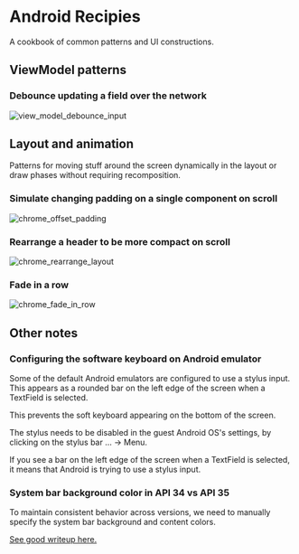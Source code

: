 # Android Recipies

A cookbook of common patterns and UI constructions.

## ViewModel patterns

### Debounce updating a field over the network

![view_model_debounce_input](https://github.com/user-attachments/assets/a0c37238-1219-4251-80ca-9ac03907ca21)

## Layout and animation

Patterns for moving stuff around the screen dynamically in the layout or draw phases without requiring recomposition.

### Simulate changing padding on a single component on scroll

![chrome_offset_padding](https://github.com/user-attachments/assets/59ec2021-e259-4a43-8e81-36b7bfd5ab14)

### Rearrange a header to be more compact on scroll

![chrome_rearrange_layout](https://github.com/user-attachments/assets/b391f6cd-a544-4da8-b827-db6fd625230b)

### Fade in a row

![chrome_fade_in_row](https://github.com/user-attachments/assets/d64a458b-04b5-45a0-afd1-f7cd901a53db)

## Other notes

### Configuring the software keyboard on Android emulator

Some of the default Android emulators are configured to use a stylus input. This appears as a rounded bar on the left edge of the screen when a TextField is selected.

This prevents the soft keyboard appearing on the bottom of the screen.

The stylus needs to be disabled in the guest Android OS's settings, by clicking on the stylus bar ... -> Menu.

If you see a bar on the left edge of the screen when a TextField is selected, it means that Android is trying to use a stylus input.

### System bar background color in API 34 vs API 35

To maintain consistent behavior across versions, we need to manually specify the system bar background and content colors.

[See good writeup here.](https://www.droidcon.com/2025/02/04/the-elephant-in-the-room-for-android-devs-jetpack-compose-and-edge-to-edge-on-android-15/)
